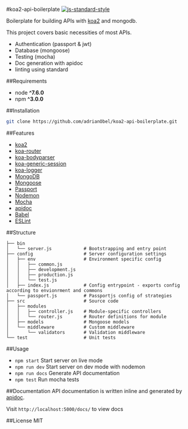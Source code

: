 #koa2-api-boilerplate
[![js-standard-style](https://img.shields.io/badge/code%20style-standard-brightgreen.svg)](http://standardjs.com)

Boilerplate for building APIs with [koa2](https://github.com/koajs/koa/tree/v2.x) and mongodb.

This project covers basic necessities of most APIs.
* Authentication (passport & jwt)
* Database (mongoose)
* Testing (mocha)
* Doc generation with apidoc
* linting using standard

##Requirements
* node __^7.6.0__
* npm __^3.0.0__

##Installation
```bash
git clone https://github.com/adrianObel/koa2-api-boilerplate.git
```

##Features
* [koa2](https://github.com/koajs/koa/tree/v2.x)
* [koa-router](https://github.com/alexmingoia/koa-router)
* [koa-bodyparser](https://github.com/koajs/bodyparser)
* [koa-generic-session](https://github.com/koajs/generic-session)
* [koa-logger](https://github.com/koajs/logger)
* [MongoDB](http://mongodb.org/)
* [Mongoose](http://mongoosejs.com/)
* [Passport](http://passportjs.org/)
* [Nodemon](http://nodemon.io/)
* [Mocha](https://mochajs.org/)
* [apidoc](http://apidocjs.com/)
* [Babel](https://github.com/babel/babel)
* [ESLint](http://eslint.org/)

##Structure
```
├── bin
│   └── server.js            # Bootstrapping and entry point
├── config                   # Server configuration settings
│   ├── env                  # Environment specific config
│   │   ├── common.js
│   │   ├── development.js
│   │   ├── production.js
│   │   └── test.js
│   ├── index.js             # Config entrypoint - exports config according to envionrment and commons
│   └── passport.js          # Passportjs config of strategies
├── src                      # Source code
│   ├── modules
│   │   ├── controller.js    # Module-specific controllers
│   │   └── router.js        # Router definitions for module
│   ├── models               # Mongoose models
│   └── middleware           # Custom middleware
│       └── validators       # Validation middleware
└── test                     # Unit tests
```

##Usage
* `npm start` Start server on live mode
* `npm run dev` Start server on dev mode with nodemon
* `npm run docs` Generate API documentation
* `npm test` Run mocha tests

##Documentation
API documentation is written inline and generated by [apidoc](http://apidocjs.com/).

Visit `http://localhost:5000/docs/` to view docs

##License
MIT
